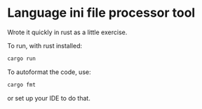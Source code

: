 # Language ini file processor tool

Wrote it quickly in rust as a little exercise.

To run, with rust installed:

```rust
cargo run
```

To autoformat the code, use:

```rust
cargo fmt
```

or set up your IDE to do that.
